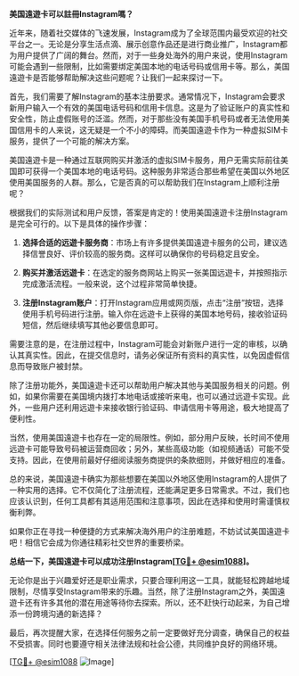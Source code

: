 **美国遠遊卡可以註冊Instagram嗎？**

近年来，随着社交媒体的飞速发展，Instagram成为了全球范围内最受欢迎的社交平台之一。无论是分享生活点滴、展示创意作品还是进行商业推广，Instagram都为用户提供了广阔的舞台。然而，对于一些身处海外的用户来说，使用Instagram可能会遇到一些限制，比如需要绑定美国本地的电话号码或信用卡等。那么，美国遠遊卡是否能够帮助解决这些问题呢？让我们一起来探讨一下。

首先，我们需要了解Instagram的基本注册要求。通常情况下，Instagram会要求新用户输入一个有效的美国电话号码和信用卡信息。这是为了验证账户的真实性和安全性，防止虚假账号的泛滥。然而，对于那些没有美国手机号码或者无法使用美国信用卡的人来说，这无疑是一个不小的障碍。而美国遠遊卡作为一种虚拟SIM卡服务，提供了一个可能的解决方案。

美国遠遊卡是一种通过互联网购买并激活的虚拟SIM卡服务，用户无需实际前往美国即可获得一个美国本地的电话号码。这种服务非常适合那些希望在美国以外地区使用美国服务的人群。那么，它是否真的可以帮助我们在Instagram上顺利注册呢？

根据我们的实际测试和用户反馈，答案是肯定的！使用美国遠遊卡注册Instagram是完全可行的。以下是具体的操作步骤：

1. **选择合适的远遊卡服务商**：市场上有许多提供美国遠遊卡服务的公司，建议选择信誉良好、评价较高的服务商。这样可以确保你的号码稳定且安全。
   
2. **购买并激活远遊卡**：在选定的服务商网站上购买一张美国远遊卡，并按照指示完成激活流程。一般来说，这个过程非常简单快捷。

3. **注册Instagram账户**：打开Instagram应用或网页版，点击“注册”按钮，选择使用手机号码进行注册。输入你在远遊卡上获得的美国本地号码，接收验证码短信，然后继续填写其他必要信息即可。

需要注意的是，在注册过程中，Instagram可能会对新账户进行一定的审核，以确认其真实性。因此，在提交信息时，请务必保证所有资料的真实性，以免因虚假信息而导致账户被封禁。

除了注册功能外，美国遠遊卡还可以帮助用户解决其他与美国服务相关的问题。例如，如果你需要在美国境内拨打本地电话或接听来电，也可以通过远遊卡实现。此外，一些用户还利用远遊卡来接收银行验证码、申请信用卡等用途，极大地提高了便利性。

当然，使用美国遠遊卡也存在一定的局限性。例如，部分用户反映，长时间不使用远遊卡可能导致号码被运营商回收；另外，某些高级功能（如视频通话）可能不受支持。因此，在使用前最好仔细阅读服务商提供的条款细则，并做好相应的准备。

总的来说，美国遠遊卡确实为那些想要在美国以外地区使用Instagram的人提供了一种实用的选择。它不仅简化了注册流程，还能满足更多日常需求。不过，我们也应该认识到，任何工具都有其适用范围和注意事项，因此在选择和使用时需谨慎权衡利弊。

如果你正在寻找一种便捷的方式来解决海外用户的注册难题，不妨试试美国遠遊卡吧！相信它会成为你通往精彩社交世界的重要桥梁。

**总结一下，美国遠遊卡可以成功注册Instagram[[TG💪+ @esim1088](https://t.me/s/esim1088)]。**

无论你是出于兴趣爱好还是职业需求，只要合理利用这一工具，就能轻松跨越地域限制，尽情享受Instagram带来的乐趣。当然，除了注册Instagram之外，美国遠遊卡还有许多其他的潜在用途等待你去探索。所以，还不赶快行动起来，为自己增添一份跨境沟通的新选择？

最后，再次提醒大家，在选择任何服务之前一定要做好充分调查，确保自己的权益不受损害。同时也要遵守相关法律法规和社会公德，共同维护良好的网络环境。

[[TG💪+ @esim1088](https://t.me/s/esim1088) ![Image](https://i.postimg.cc/4NQfJmqS/Snipaste-2025-05-13-00-14-12.png)]